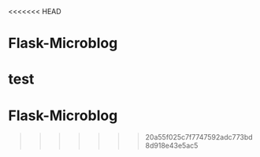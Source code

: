 <<<<<<< HEAD
# Flask-Microblog

test
=======
# Flask-Microblog
>>>>>>> 20a55f025c7f7747592adc773bd8d918e43e5ac5
